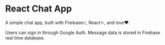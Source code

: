 # React Chat App

A simple chat app, built with Firebase🔥, React⚛, and love♥.

Users can sign in through Google Auth. Message data is stored in Firebase real time database.
